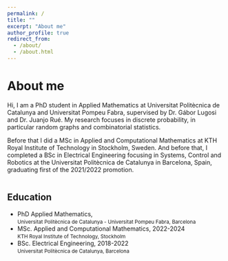 ```yaml
---
permalink: /
title: ""
excerpt: "About me"
author_profile: true
redirect_from: 
  - /about/
  - /about.html
---
```

About me
======
<p class="text-justify">

Hi, I am a PhD student in Applied Mathematics at Universitat Politècnica de Catalunya and Universitat Pompeu Fabra, supervised by Dr. Gábor Lugosi and Dr. Juanjo Rué. My research focuses in discrete probability, in particular random graphs and combinatorial statistics. 
<P></p>
<p class="text-justify">
Before that I did a MSc in Applied and Computational Mathematics at KTH Royal Institute of Technology in Stockholm, Sweden. And before that, I completed a BSc in Electrical Engineering focusing in Systems, Control and Robotics at the Universitat Politècnica de Catalunya in Barcelona, Spain, graduating first of the 2021/2022 promotion.
</p>






<div class="column"><h2>Education</h2>
<ul>
  <li>PhD Applied Mathematics, <br><small>Universitat Politècnica de Catalunya - Universitat Pompeu Fabra, Barcelona</small></li>
  <li>MSc. Applied and Computational Mathematics, 2022-2024 <br><small>KTH Royal Institute of Technology, Stockholm</small></li>
  <li>BSc. Electrical Engineering, 2018-2022 <br><small>Universitat Politècnica de Catalunya, Barcelona</small> </li>
</ul>

</div>
